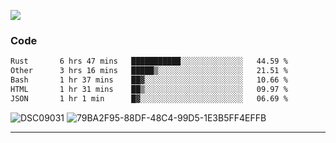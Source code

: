 

![](https://visitor-badge.glitch.me/badge?page_id=jakenherman.jakenherman)

### Code
<!--START_SECTION:waka-->

```txt
Rust       6 hrs 47 mins   ███████████░░░░░░░░░░░░░░   44.59 %
Other      3 hrs 16 mins   █████▒░░░░░░░░░░░░░░░░░░░   21.51 %
Bash       1 hr 37 mins    ██▓░░░░░░░░░░░░░░░░░░░░░░   10.66 %
HTML       1 hr 31 mins    ██▒░░░░░░░░░░░░░░░░░░░░░░   09.97 %
JSON       1 hr 1 min      █▓░░░░░░░░░░░░░░░░░░░░░░░   06.69 %
```

<!--END_SECTION:waka-->



![DSC09031](https://github.com/JakenHerman/JakenHerman/assets/4694843/d0a4f563-5528-4464-9538-0dd479edc7cf)
![79BA2F95-88DF-48C4-99D5-1E3B5FF4EFFB](https://github.com/JakenHerman/JakenHerman/assets/4694843/4bbb0b71-b719-4978-b0c7-b4721bb680bc)


---
